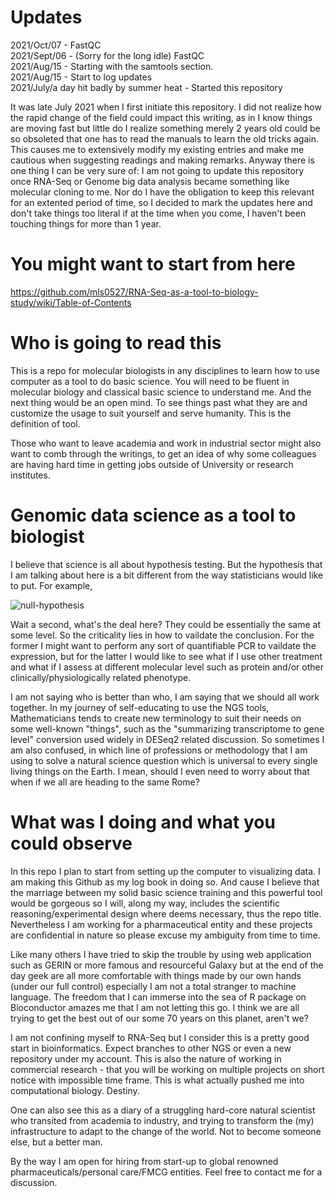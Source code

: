 # Updates

2021/Oct/07 - FastQC  
2021/Sept/06 - (Sorry for the long idle) FastQC  
2021/Aug/15 - Starting with the samtools section.   
2021/Aug/15 - Start to log updates  
2021/July/a day hit badly by summer heat - Started this repository  

It was late July 2021 when I first initiate this repository. I did not realize how the rapid change of the field could impact this writing, as in I know things are moving fast but little do I realize something merely 2 years old could be so obsoleted that one has to read the manuals to learn the old tricks again. This causes me to extensively modify my existing entries and make me cautious when suggesting readings and making remarks. Anyway there is one thing I can be very sure of: I am not going to update this repository once RNA-Seq or Genome big data analysis became something like molecular cloning to me. Nor do I have the obligation to keep this relevant for an extented period of time, so I decided to mark the updates here and don't take things too literal if at the time when you come, I haven't been touching things for more than 1 year.

# You might want to start from here

https://github.com/mls0527/RNA-Seq-as-a-tool-to-biology-study/wiki/Table-of-Contents

# Who is going to read this

This is a repo for molecular biologists in any disciplines to learn how to use computer as a tool to do basic science. You will need to be fluent in molecular biology and classical basic science to understand me. And the next thing would be an open mind. To see things past what they are and customize the usage to suit yourself and serve humanity. This is the definition of tool.

Those who want to leave academia and work in industrial sector might also want to comb through the writings, to get an idea of why some colleagues are having hard time in getting jobs outside of University or research institutes.  

# Genomic data science as a tool to biologist

I believe that science is all about hypothesis testing. But the hypothesis that I am talking about here is a bit different from the way statisticians would like to put. For example,

![null-hypothesis](https://user-images.githubusercontent.com/30200862/136685805-b14ea82b-ece5-4376-b5d8-3c2a1eee8452.png)

Wait a second, what's the deal here? They could be essentially the same at some level. So the criticality lies in how to vaildate the conclusion. For the former I might want to perform any sort of quantifiable PCR to vaildate the expression, but for the latter I would like to see what if I use other treatment and what if I assess at different molecular level such as protein and/or other clinically/physiologically related phenotype.

I am not saying who is better than who, I am saying that we should all work together. In my journey of self-educating to use the NGS tools, Mathematicians tends to create new terminology to suit their needs on some well-known "things", such as the "summarizing transcriptome to gene level" conversion used widely in DESeq2 related discussion. So sometimes I am also confused, in which line of professions or methodology that I am using to solve a natural science question which is universal to every single living things on the Earth. I mean, should I even need to worry about that when if we all are heading to the same Rome? 

# What was I doing and what you could observe

In this repo I plan to start from setting up the computer to visualizing data. I am making this Github as my log book in doing so. And cause I believe that the marriage between my solid basic science training and this powerful tool would be gorgeous so I will, along my way, includes the scientific reasoning/experimental design where deems necessary, thus the repo title. Nevertheless I am working for a pharmaceutical entity and these projects are confidential in nature so please excuse my ambiguity from time to time.

Like many others I have tried to skip the trouble by using web application such as GERIN or more famous and resourceful Galaxy but at the end of the day geek are all more comfortable with things made by our own hands (under our full control) especially I am not a total stranger to machine language. The freedom that I can immerse into the sea of R package on Bioconductor amazes me that I am not letting this go. I think we are all trying to get the best out of our some 70 years on this planet, aren't we?

I am not confining myself to RNA-Seq but I consider this is a pretty good start in bioinformatics. Expect branches to other NGS or even a new repository under my account. This is also the nature of working in commercial research - that you will be working on multiple projects on short notice with impossible time frame. This is what actually pushed me into computational biology. Destiny. 

One can also see this as a diary of a struggling hard-core natural scientist who transited from academia to industry, and trying to transform the (my) infrastructure to adapt to the change of the world. Not to become someone else, but a better man. 

By the way I am open for hiring from start-up to global renowned pharmaceuticals/personal care/FMCG entities. Feel free to contact me for a discussion. 
